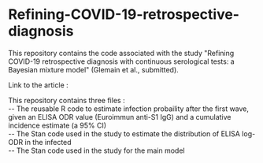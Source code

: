 # Refining-COVID-19-retrospective-diagnosis

This repository contains the code associated with the study "Refining COVID-19 retrospective diagnosis with continuous serological tests: a Bayesian mixture model" (Glemain et al., submitted).

Link to the article :


This repository contains three files :  
-- The reusable R code to estimate infection probaility after the first wave, given an ELISA ODR value (Euroimmun anti-S1 IgG) and a cumulative incidence estimate (a 95% CI)  
-- The Stan code used in the study to estimate the distribution of ELISA log-ODR in the infected  
-- The Stan code used in the study for the main model
